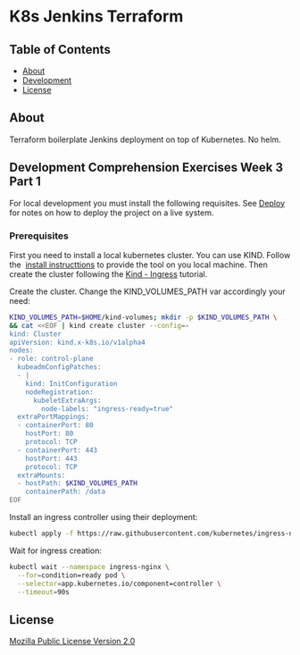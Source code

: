 # K8s Jenkins Terraform

## Table of Contents

- [About](#about)
- [Development](#dev)
- [License](#license)


## About <a name = "about"></a>

Terraform boilerplate Jenkins deployment on top of Kubernetes. No helm.


## Development <a name = "dev"></a>Comprehension Exercises Week 3 Part 1

For local development you must install the following requisites. See [Deploy](#deploy) for notes on how to deploy the project on a live system.

### Prerequisites
First you need to install a local kubernetes cluster. You can use KIND. Follow the  [install instructtions](https://kind.sigs.k8s.io/docs/user/quick-start/#installation) to provide the tool on you local machine. Then create the cluster following the [Kind - Ingress](https://kind.sigs.k8s.io/docs/user/ingress/) tutorial. 

Create the cluster. Change the KIND_VOLUMES_PATH var accordingly your need:
```sh 
KIND_VOLUMES_PATH=$HOME/kind-volumes; mkdir -p $KIND_VOLUMES_PATH \
&& cat <<EOF | kind create cluster --config=-
kind: Cluster
apiVersion: kind.x-k8s.io/v1alpha4
nodes:
- role: control-plane
  kubeadmConfigPatches:
  - |
    kind: InitConfiguration
    nodeRegistration:
      kubeletExtraArgs:
        node-labels: "ingress-ready=true"
  extraPortMappings:
  - containerPort: 80
    hostPort: 80
    protocol: TCP
  - containerPort: 443
    hostPort: 443
    protocol: TCP
  extraMounts:
  - hostPath: $KIND_VOLUMES_PATH
    containerPath: /data
EOF
```

Install an ingress controller using their deployment:
```sh
kubectl apply -f https://raw.githubusercontent.com/kubernetes/ingress-nginx/master/deploy/static/provider/kind/deploy.yaml
```

Wait for ingress creation:
```sh
kubectl wait --namespace ingress-nginx \
  --for=condition=ready pod \
  --selector=app.kubernetes.io/component=controller \
  --timeout=90s
```

## License <a name = "license"></a>
[Mozilla Public License Version 2.0](./LICENSE)
